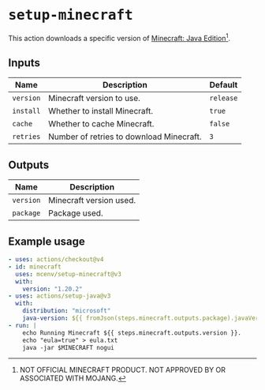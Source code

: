 # <samp>setup-minecraft</samp>

This action downloads a specific version of [Minecraft: Java Edition](https://www.minecraft.net/about-minecraft)[^1].

## Inputs

| Name      | Description                              | Default   |
|-----------|------------------------------------------|-----------|
| `version` | Minecraft version to use.                | `release` |
| `install` | Whether to install Minecraft.            | `true`    |
| `cache`   | Whether to cache Minecraft.              | `false`   |
| `retries` | Number of retries to download Minecraft. | `3`       |

## Outputs

| Name      | Description                              |
|-----------|------------------------------------------|
| `version` | Minecraft version used.                  |
| `package` | Package used.                            |

## Example usage

```yml
- uses: actions/checkout@v4
- id: minecraft
  uses: mcenv/setup-minecraft@v3
  with:
    version: "1.20.2"
- uses: actions/setup-java@v3
  with:
    distribution: "microsoft"
    java-version: ${{ fromJson(steps.minecraft.outputs.package).javaVersion.majorVersion }}
- run: |
    echo Running Minecraft ${{ steps.minecraft.outputs.version }}.
    echo "eula=true" > eula.txt
    java -jar $MINECRAFT nogui
```

[^1]: NOT OFFICIAL MINECRAFT PRODUCT. NOT APPROVED BY OR ASSOCIATED WITH MOJANG.
